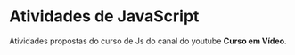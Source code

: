 <h1>Atividades de JavaScript</h1>
<p>Atividades propostas do curso de Js do canal do youtube <Strong>Curso em Vídeo</Strong>.</p>
